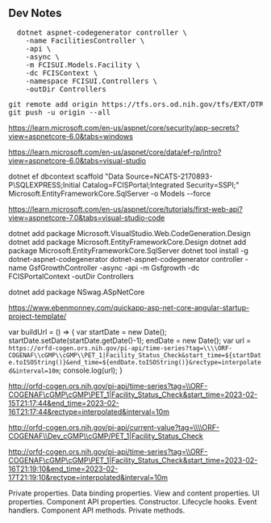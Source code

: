 ## Dev Notes
<pre>
  dotnet aspnet-codegenerator controller \
    -name FacilitiesController \
    -api \
    -async \
    -m FCISUI.Models.Facility \
    -dc FCISContext \
    -namespace FCISUI.Controllers \
    -outDir Controllers
</pre>

<pre>
git remote add origin https://tfs.ors.od.nih.gov/tfs/EXT/DTR/_git/FCISClean
git push -u origin --all
</pre>

https://learn.microsoft.com/en-us/aspnet/core/security/app-secrets?view=aspnetcore-6.0&tabs=windows

https://learn.microsoft.com/en-us/aspnet/core/data/ef-rp/intro?view=aspnetcore-6.0&tabs=visual-studio

dotnet ef dbcontext scaffold "Data Source=NCATS-2170893-P\\SQLEXPRESS;Initial Catalog=FCISPortal;Integrated Security=SSPI;" Microsoft.EntityFrameworkCore.SqlServer -o Models --force 

https://learn.microsoft.com/en-us/aspnet/core/tutorials/first-web-api?view=aspnetcore-7.0&tabs=visual-studio-code


dotnet add package Microsoft.VisualStudio.Web.CodeGeneration.Design
dotnet add package Microsoft.EntityFrameworkCore.Design
dotnet add package Microsoft.EntityFrameworkCore.SqlServer
dotnet tool install -g dotnet-aspnet-codegenerator
dotnet-aspnet-codegenerator controller -name GsfGrowthController -async -api -m Gsfgrowth -dc FCISPortalContext -outDir Controllers


dotnet add package NSwag.ASpNetCore

https://www.ebenmonney.com/quickapp-asp-net-core-angular-startup-project-template/

var buildUrl =  () => { 
  var startDate = new Date(); 
  startDate.setDate(startDate.getDate()-1); 
  endDate = new Date(); 
  var url = `https://orfd-cogen.ors.nih.gov/pi-api/time-series?tag=\\\\ORF-COGENAF\\cGMP\\cGMP\\PET_1|Facility_Status_Check&start_time=${startDate.toISOString()}&end_time=${endDate.toISOString()}&rectype=interpolated&interval=10m`; 
  console.log(url); 
}


http://orfd-cogen.ors.nih.gov/pi-api/time-series?tag=\\ORF-COGENAF\cGMP\cGMP\PET_1|Facility_Status_Check&start_time=2023-02-15T21:17:44&end_time=2023-02-16T21:17:44&rectype=interpolated&interval=10m


http://orfd-cogen.ors.nih.gov/pi-api/current-value?tag=\\\\ORF-COGENAF\\Dev_cGMP\\cGMP/PET_1|Facility_Status_Check

http://orfd-cogen.ors.nih.gov/pi-api/time-series?tag=\\ORF-COGENAF\cGMP\cGMP\PET_1|Facility_Status_Check&start_time=2023-02-16T21:19:10&end_time=2023-02-17T21:19:10&rectype=interpolated&interval=10m

Private properties.
Data binding properties.
View and content properties.
UI properties.
Component API properties.
Constructor.
Lifecycle hooks.
Event handlers.
Component API methods.
Private methods.